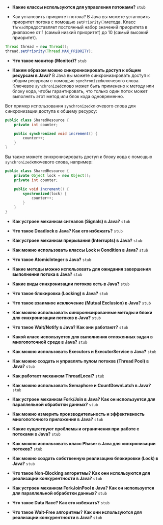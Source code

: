 -  **Какие классы используются для управления потоками?**
`stub`

-   Как установить приоритет потока?
В Java вы можете установить приоритет потока с помощью `setPriority()`метода. Класс `Thread`предоставляет постоянный набор значений приоритета в диапазоне от 1 (самый низкий приоритет) до 10 (самый высокий приоритет).
```java
Thread thread = new Thread(); 
thread.setPriority(Thread.MAX_PRIORITY);
```

-   **Что такое монитор (Monitor)?**
`stub`

-   **Каким образом можно синхронизировать доступ к общим ресурсам в Java?**
В Java вы можете синхронизировать доступ к общим ресурсам с помощью `synchronized`ключевого слова. Ключевое `synchronized`слово может быть применено к методу или блоку кода, чтобы гарантировать, что только один поток может выполнять этот метод или блок кода одновременно.

Вот пример использования `synchronized`ключевого слова для синхронизации доступа к общему ресурсу:
```java
public class SharedResource {
    private int counter;

    public synchronized void increment() {
        counter++;
    }
}
```

Вы также можете синхронизировать доступ к блоку кода с помощью `synchronized`ключевого слова, например:
```java
public class SharedResource {
    private Object lock = new Object();
    private int counter;

    public void increment() {
        synchronized(lock) {
            counter++;
        }
    }
}
```

-   **Как устроен механизм сигналов (Signals) в Java?**
`stub`

-   **Что такое Deadlock в Java? Как его избежать?**
`stub`

-   **Как устроен механизм прерывания (Interrupts) в Java?**
`stub`

-   **Как можно использовать классы Lock и Condition в Java?**
`stub`

-   **Что такое AtomicInteger в Java?**
`stub`

-   **Какие методы можно использовать для ожидания завершения выполнения потока в Java?**
`stub`

-   **Какие виды синхронизации потоков есть в Java?**
`stub`

-   **Что такое блокировка (Locking) в Java?**
`stub`

-   **Что такое взаимное исключение (Mutual Exclusion) в Java?**
`stub`

-   **Как можно использовать синхронизированные методы и блоки для синхронизации потоков в Java?**
`stub`

-   **Что такое Wait/Notify в Java? Как они работают?**
`stub`

-   **Какой класс используется для выполнения отложенных задач в многопоточной среде в Java?**
`stub`

-   **Как можно использовать Executors и ExecutorService в Java?**
`stub`

-   **Как можно создать и управлять пулом потоков (Thread Pool) в Java?**
`stub`

-   **Как работает механизм ThreadLocal?**
`stub`

-   **Как можно использовать Semaphore и CountDownLatch в Java?**
`stub`

-   **Как устроен механизм Fork/Join в Java? Как он используется для параллельной обработки данных?**
`stub`

-   **Как можно измерить производительность и эффективность многопоточного приложения в Java?**
`stub`

-   **Какие существуют проблемы и ограничения при работе с потоками в Java?**
`stub`

-   **Как можно использовать класс Phaser в Java для синхронизации потоков?**
`stub`

-   **Как можно создать собственную реализацию блокировки (Lock) в Java?**
`stub`

-   **Что такое Non-Blocking алгоритмы? Как они используются для реализации конкурентности в Java?**
`stub`

-   **Как устроен механизм ForkJoinPool в Java? Как он используется для параллельной обработки данных?**
`stub`

-   **Что такое Data Race? Как его избежать?**
`stub`

-   **Что такое Wait-Free алгоритмы? Как они используются для реализации конкурентности в Java?**
`stub`
